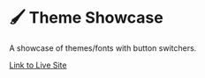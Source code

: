 # 🖌️ Theme Showcase
A showcase of themes/fonts with button switchers.

[Link to Live Site](https://gesty.dev/theme-showcase)
